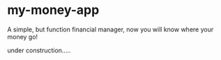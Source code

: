 # my-money-app
A simple, but function financial manager, now you will know where your money go!


under construction.....